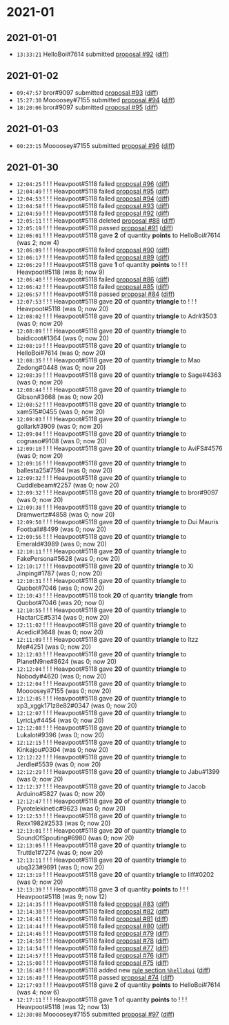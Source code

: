 # 2021-01

## 2021-01-01

* `13:33:21` HelloBoi#7614 submitted [proposal #92](../proposals.md#92) ([diff](https://github.com/Quonauts/Quonauts-11/commit/966ff1cfef8407fb3fadc3b5a443c580e10eb5f4))

## 2021-01-02

* `09:47:57` bror#9097 submitted [proposal #93](../proposals.md#93) ([diff](https://github.com/Quonauts/Quonauts-11/commit/fe19b141c3ed05f9394fc6c1ffe099f96e223b6c))
* `15:27:30` Moooosey#7155 submitted [proposal #94](../proposals.md#94) ([diff](https://github.com/Quonauts/Quonauts-11/commit/94649e7462472bac79d38aea9f86dbd457feaaea))
* `18:20:06` bror#9097 submitted [proposal #95](../proposals.md#95) ([diff](https://github.com/Quonauts/Quonauts-11/commit/db87c476da4a602ad496de6c875e79ca2af4a964))

## 2021-01-03

* `00:23:15` Moooosey#7155 submitted [proposal #96](../proposals.md#96) ([diff](https://github.com/Quonauts/Quonauts-11/commit/513f046616cfb4419cc8bbe8de7e96b75a207dd4))

## 2021-01-30

* `12:04:25` ! ! ! Heavpoot#5118 failed [proposal #96](../proposals.md#96) ([diff](https://github.com/Quonauts/Quonauts-11/commit/5eae0a5ab8be88f9a7f0dafe0f4e5d5a2e717ad3))
* `12:04:49` ! ! ! Heavpoot#5118 failed [proposal #95](../proposals.md#95) ([diff](https://github.com/Quonauts/Quonauts-11/commit/48d5994b82431fef7683b12417e5792b9bb26730))
* `12:04:53` ! ! ! Heavpoot#5118 failed [proposal #94](../proposals.md#94) ([diff](https://github.com/Quonauts/Quonauts-11/commit/5aa3d910dc05e07777346e563ff6bb3c786f9013))
* `12:04:58` ! ! ! Heavpoot#5118 failed [proposal #93](../proposals.md#93) ([diff](https://github.com/Quonauts/Quonauts-11/commit/a1add517f4a051aa8826d1749f361f0f0b1718f2))
* `12:04:59` ! ! ! Heavpoot#5118 failed [proposal #92](../proposals.md#92) ([diff](https://github.com/Quonauts/Quonauts-11/commit/28a374f6023caaeccf606aaac7c6becd442c9427))
* `12:05:11` ! ! ! Heavpoot#5118 deleted [proposal #88](../proposals.md#88) ([diff](https://github.com/Quonauts/Quonauts-11/commit/40a7133c2b49546b2728a762d0513808f8ed939e))
* `12:05:19` ! ! ! Heavpoot#5118 passed [proposal #91](../proposals.md#91) ([diff](https://github.com/Quonauts/Quonauts-11/commit/e54d24898348c330f6721906d2e561ce3cd95a7b))
* `12:06:01` ! ! ! Heavpoot#5118 gave **2** of quantity **points** to HelloBoi#7614 (was 2; now 4)
* `12:06:09` ! ! ! Heavpoot#5118 failed [proposal #90](../proposals.md#90) ([diff](https://github.com/Quonauts/Quonauts-11/commit/a43f4380bcdade7ecfbd4d31ef669e2b2a775bc1))
* `12:06:17` ! ! ! Heavpoot#5118 failed [proposal #89](../proposals.md#89) ([diff](https://github.com/Quonauts/Quonauts-11/commit/3eb6751fafcc041d088d4ab993ecdb857a421ce2))
* `12:06:29` ! ! ! Heavpoot#5118 gave **1** of quantity **points** to ! ! ! Heavpoot#5118 (was 8; now 9)
* `12:06:40` ! ! ! Heavpoot#5118 failed [proposal #86](../proposals.md#86) ([diff](https://github.com/Quonauts/Quonauts-11/commit/1b33a68e9f0a1e0cae2a745963c5f705b37ecd7b))
* `12:06:42` ! ! ! Heavpoot#5118 failed [proposal #85](../proposals.md#85) ([diff](https://github.com/Quonauts/Quonauts-11/commit/4cf4439e70632098c88006b1821f895fb846ca58))
* `12:06:57` ! ! ! Heavpoot#5118 passed [proposal #84](../proposals.md#84) ([diff](https://github.com/Quonauts/Quonauts-11/commit/d34cd566a66006fd98200462389be4ce62d8910d))
* `12:07:53` ! ! ! Heavpoot#5118 gave **20** of quantity **triangle** to ! ! ! Heavpoot#5118 (was 0; now 20)
* `12:08:02` ! ! ! Heavpoot#5118 gave **20** of quantity **triangle** to Adr#3503 (was 0; now 20)
* `12:08:09` ! ! ! Heavpoot#5118 gave **20** of quantity **triangle** to baidicoot#1364 (was 0; now 20)
* `12:08:19` ! ! ! Heavpoot#5118 gave **20** of quantity **triangle** to HelloBoi#7614 (was 0; now 20)
* `12:08:35` ! ! ! Heavpoot#5118 gave **20** of quantity **triangle** to Mao Zedong#0448 (was 0; now 20)
* `12:08:39` ! ! ! Heavpoot#5118 gave **20** of quantity **triangle** to Sage#4363 (was 0; now 20)
* `12:08:44` ! ! ! Heavpoot#5118 gave **20** of quantity **triangle** to Gibson#3668 (was 0; now 20)
* `12:08:52` ! ! ! Heavpoot#5118 gave **20** of quantity **triangle** to xam515#0455 (was 0; now 20)
* `12:09:03` ! ! ! Heavpoot#5118 gave **20** of quantity **triangle** to gollark#3909 (was 0; now 20)
* `12:09:04` ! ! ! Heavpoot#5118 gave **20** of quantity **triangle** to cognaso#9108 (was 0; now 20)
* `12:09:10` ! ! ! Heavpoot#5118 gave **20** of quantity **triangle** to AviFS#4576 (was 0; now 20)
* `12:09:16` ! ! ! Heavpoot#5118 gave **20** of quantity **triangle** to ballesta25#7594 (was 0; now 20)
* `12:09:32` ! ! ! Heavpoot#5118 gave **20** of quantity **triangle** to Cuddlebeam#2257 (was 0; now 20)
* `12:09:32` ! ! ! Heavpoot#5118 gave **20** of quantity **triangle** to bror#9097 (was 0; now 20)
* `12:09:38` ! ! ! Heavpoot#5118 gave **20** of quantity **triangle** to Dramwertz#4858 (was 0; now 20)
* `12:09:50` ! ! ! Heavpoot#5118 gave **20** of quantity **triangle** to Dui Mauris Football#8499 (was 0; now 20)
* `12:09:56` ! ! ! Heavpoot#5118 gave **20** of quantity **triangle** to Emerald#3989 (was 0; now 20)
* `12:10:11` ! ! ! Heavpoot#5118 gave **20** of quantity **triangle** to FakePersona#5628 (was 0; now 20)
* `12:10:17` ! ! ! Heavpoot#5118 gave **20** of quantity **triangle** to Xi Jinping#1787 (was 0; now 20)
* `12:10:31` ! ! ! Heavpoot#5118 gave **20** of quantity **triangle** to Quobot#7046 (was 0; now 20)
* `12:10:43` ! ! ! Heavpoot#5118 took **20** of quantity **triangle** from Quobot#7046 (was 20; now 0)
* `12:10:55` ! ! ! Heavpoot#5118 gave **20** of quantity **triangle** to HactarCE#5314 (was 0; now 20)
* `12:11:02` ! ! ! Heavpoot#5118 gave **20** of quantity **triangle** to Acedic#3648 (was 0; now 20)
* `12:11:09` ! ! ! Heavpoot#5118 gave **20** of quantity **triangle** to Itzz Me#4251 (was 0; now 20)
* `12:12:03` ! ! ! Heavpoot#5118 gave **20** of quantity **triangle** to PlanetN9ne#8624 (was 0; now 20)
* `12:12:04` ! ! ! Heavpoot#5118 gave **20** of quantity **triangle** to Nobody#4620 (was 0; now 20)
* `12:12:04` ! ! ! Heavpoot#5118 gave **20** of quantity **triangle** to Moooosey#7155 (was 0; now 20)
* `12:12:05` ! ! ! Heavpoot#5118 gave **20** of quantity **triangle** to xp3_xggk171z8e82#0347 (was 0; now 20)
* `12:12:07` ! ! ! Heavpoot#5118 gave **20** of quantity **triangle** to LyricLy#4454 (was 0; now 20)
* `12:12:08` ! ! ! Heavpoot#5118 gave **20** of quantity **triangle** to Lukalot#9396 (was 0; now 20)
* `12:12:15` ! ! ! Heavpoot#5118 gave **20** of quantity **triangle** to Kinkajou#0304 (was 0; now 20)
* `12:12:22` ! ! ! Heavpoot#5118 gave **20** of quantity **triangle** to Jerdle#5539 (was 0; now 20)
* `12:12:29` ! ! ! Heavpoot#5118 gave **20** of quantity **triangle** to Jabu#1399 (was 0; now 20)
* `12:12:37` ! ! ! Heavpoot#5118 gave **20** of quantity **triangle** to Jacob Arduino#5827 (was 0; now 20)
* `12:12:47` ! ! ! Heavpoot#5118 gave **20** of quantity **triangle** to Pyrotelekinetic#9623 (was 0; now 20)
* `12:12:53` ! ! ! Heavpoot#5118 gave **20** of quantity **triangle** to Rexx1982#2533 (was 0; now 20)
* `12:13:01` ! ! ! Heavpoot#5118 gave **20** of quantity **triangle** to SoundOfSpouting#6980 (was 0; now 20)
* `12:13:05` ! ! ! Heavpoot#5118 gave **20** of quantity **triangle** to Truttle1#7274 (was 0; now 20)
* `12:13:11` ! ! ! Heavpoot#5118 gave **20** of quantity **triangle** to ubq323#9691 (was 0; now 20)
* `12:13:19` ! ! ! Heavpoot#5118 gave **20** of quantity **triangle** to liff#0202 (was 0; now 20)
* `12:13:39` ! ! ! Heavpoot#5118 gave **3** of quantity **points** to ! ! ! Heavpoot#5118 (was 9; now 12)
* `12:14:35` ! ! ! Heavpoot#5118 failed [proposal #83](../proposals.md#83) ([diff](https://github.com/Quonauts/Quonauts-11/commit/4c7da06b2eb992a100b33468832598354ec0b114))
* `12:14:38` ! ! ! Heavpoot#5118 failed [proposal #82](../proposals.md#82) ([diff](https://github.com/Quonauts/Quonauts-11/commit/b8c113c47cfee8dae21482e7191b5544f7ef23fe))
* `12:14:41` ! ! ! Heavpoot#5118 failed [proposal #81](../proposals.md#81) ([diff](https://github.com/Quonauts/Quonauts-11/commit/b81056c36d8f59f2f5bfb8428b796d436fad2a6c))
* `12:14:44` ! ! ! Heavpoot#5118 failed [proposal #80](../proposals.md#80) ([diff](https://github.com/Quonauts/Quonauts-11/commit/cc758d55301eebe7c0cbb9e68306d38ae7d3e483))
* `12:14:46` ! ! ! Heavpoot#5118 failed [proposal #79](../proposals.md#79) ([diff](https://github.com/Quonauts/Quonauts-11/commit/4b2a5cfd492dc1b3b988abe8f5bcfc5890dd5200))
* `12:14:50` ! ! ! Heavpoot#5118 failed [proposal #78](../proposals.md#78) ([diff](https://github.com/Quonauts/Quonauts-11/commit/fa399cc99b5daf3b0f8d5d8edc9d3791840f189b))
* `12:14:54` ! ! ! Heavpoot#5118 failed [proposal #77](../proposals.md#77) ([diff](https://github.com/Quonauts/Quonauts-11/commit/79ae3356121872f872d009dacdafd560a17a3015))
* `12:14:57` ! ! ! Heavpoot#5118 failed [proposal #76](../proposals.md#76) ([diff](https://github.com/Quonauts/Quonauts-11/commit/211b2f2bd43b1e1760050e527ee051b550622113))
* `12:15:00` ! ! ! Heavpoot#5118 failed [proposal #75](../proposals.md#75) ([diff](https://github.com/Quonauts/Quonauts-11/commit/08008b36854ac12fba2390fba4c81862ca6a943f))
* `12:16:48` ! ! ! Heavpoot#5118 added new [rule section `%helloboi`](../rules.md#helloboi) ([diff](https://github.com/Quonauts/Quonauts-11/commit/5bd278657ac4a5e51281f8d445203573c44ae376))
* `12:16:49` ! ! ! Heavpoot#5118 passed [proposal #74](../proposals.md#74) ([diff](https://github.com/Quonauts/Quonauts-11/commit/333094191477f300a59fbba2543ea5866f81ce38))
* `12:17:03` ! ! ! Heavpoot#5118 gave **2** of quantity **points** to HelloBoi#7614 (was 4; now 6)
* `12:17:11` ! ! ! Heavpoot#5118 gave **1** of quantity **points** to ! ! ! Heavpoot#5118 (was 12; now 13)
* `12:30:08` Moooosey#7155 submitted [proposal #97](../proposals.md#97) ([diff](https://github.com/Quonauts/Quonauts-11/commit/0fb6193c66e80f12a60061df0dcf3119c851d472))
